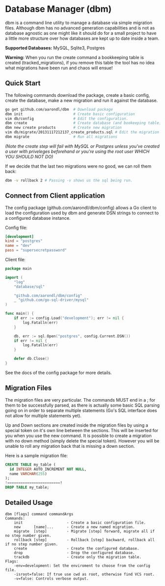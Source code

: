 Database Manager (dbm)
======

dbm is a command line utility to manage a database via simple migration files.
Although dbm has no advanced generation capabilities and is not as database
agnostic as one might like it should do for a small project to have a little
more structure over how databases are kept up to date inside a team.

__Supported Databases:__ MySQL, Sqlite3, Postgres

__Warning:__ When you run the create command a bookkeeping table is created
(tracked_migrations), if you remove this table the tool has no idea what
migrations have been run and chaos will ensue!

## Quick Start

The following commands download the package, create a basic config, create the database,
make a new migration and run it against the database.

```bash
go get github.com/aarondl/dbm  # Download package
dbm init                       # Create basic configuration
vim db/config                  # Edit the configuration.
dbm create                     # Create database (and bookeeping table)
dbm new create products        # Create new migration
vim db/migrate/20131117212137_create_products.sql # Edit the migration
dbm migrate                    # Run all migrations
```
_(Note the create step will fail with MySQL or Postgres unless you've created a user with
priveleges beforehand or you're using the root user WHICH YOU SHOULD NOT DO)_

If we decide that the last two migrations were no good, we can roll them back:
```bash
dbm -v rollback 2 # Passing -v shows us the sql being run.
```

## Connect from Client application

The config package (github.com/aarondl/dbm/config) allows a Go client to load
the configuration used by dbm and generate DSN strings to connect to a configured
database instance.

Config file:
```toml
[development]
kind = "postgres"
name = "dev"
pass = "supersecretpassword"
```

Client file:

```go
package main

import (
	"log"
	"database/sql"

	"github.com/aarondl/dbm/config"
	_ "github.com/go-sql-driver/mysql"
)

func main() {
	if err := config.Load("development"); err != nil {
		log.Fatalln(err)
	}

	db, err := sql.Open("postgres", config.Current.DSN())
	if err != nil {
		log.Fatalln(err)
	}

	defer db.Close()
}
```

See the docs of the config package for more details.

## Migration Files

The migration files are very particular. The commands MUST end in a ; for them
to be successfully parsed, as there is actually some basic SQL parsing going on
in order to separate multiple statements (Go's SQL interface does not allow for
multiple statements yet).

Up and Down sections are created inside the migration files by using a special
token on it's own line between the sections. This will be inserted for you when
you use the new command. It is possible to create a migration with no down
method (simply delete the special token). However you will be unable to roll any
migration back that is missing a down section.

Here is a sample migration file:

```sql
CREATE TABLE my_table (
  id INTEGER AUTO_INCREMENT NOT NULL,
  name VARCHAR(255)
);
!========================!
DROP TABLE my_table;
```

## Detailed Usage

```text
dbm [flags] command commandArgs
Commands:
    init                    - Create a basic configuration file.
    new      [name]...      - Create a new named migration.
    migrate  [step]         - Migrate [step] forward, migrate all if no step number given.
    rollback [step]         - Rollback [step] backward, rollback all if no step number given.
    create                  - Create the configured database.
    drop                    - Drop the configured database.
    trackdb                 - Create only the migration table.
Flags:
    -env=development: Set the enviroment to choose from the config file.
    -isroot=false: If true use cwd as root, otherwise find VCS root.
    -v=false: Controls verbose output.
```
